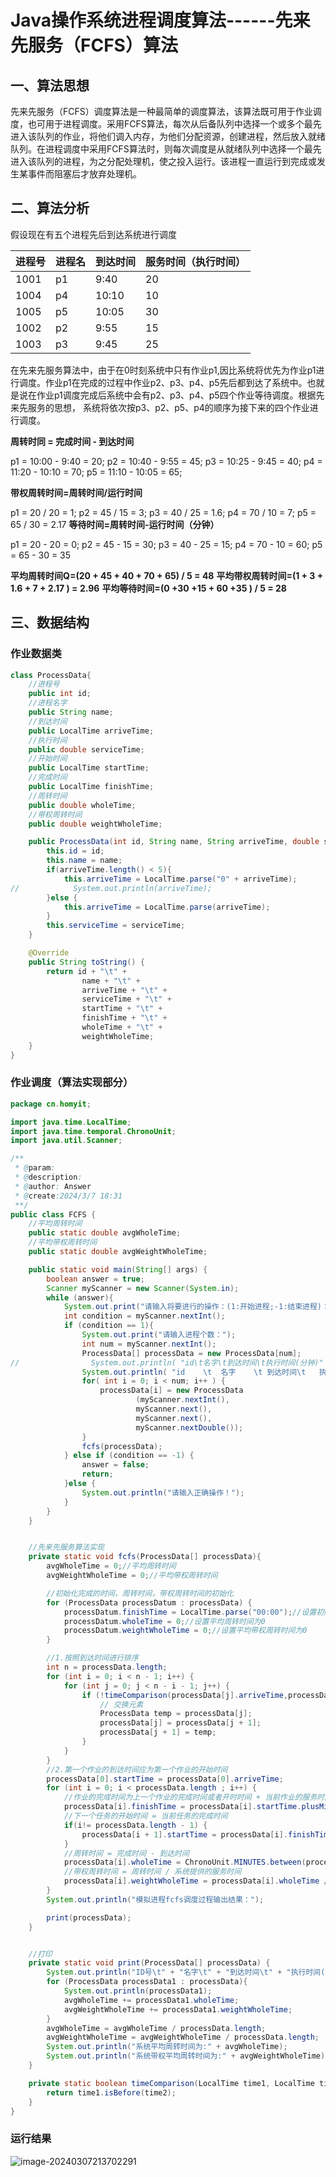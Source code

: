# Java操作系统进程调度算法------先来先服务（FCFS）算法

## 一、算法思想

先来先服务（FCFS）调度算法是一种最简单的调度算法，该算法既可用于作业调度，也可用于进程调度。采用FCFS算法，每次从后备队列中选择一个或多个最先进入该队列的作业，将他们调入内存，为他们分配资源，创建进程，然后放入就绪队列。在进程调度中采用FCFS算法时，则每次调度是从就绪队列中选择一个最先进入该队列的进程，为之分配处理机，使之投入运行。该进程一直运行到完成或发生某事件而阻塞后才放弃处理机。

## 二、算法分析

假设现在有五个进程先后到达系统进行调度

| 进程号 | 进程名 | 到达时间 | 服务时间（执行时间） |
| ------ | ------ | -------- | -------------------- |
| 1001   | p1     | 9:40     | 20                   |
| 1004   | p4     | 10:10    | 10                   |
| 1005   | p5     | 10:05    | 30                   |
| 1002   | p2     | 9:55     | 15                   |
| 1003   | p3     | 9:45     | 25                   |

在先来先服务算法中，由于在0时刻系统中只有作业p1,因比系统将优先为作业p1进行调度。作业p1在完成的过程中作业p2、p3、p4、p5先后都到达了系统中。也就是说在作业p1调度完成后系统中会有p2、p3、p4、p5四个作业等待调度。根据先来先服务的思想，
系统将依次按p3、p2、p5、p4的顺序为接下来的四个作业进行调度。

**周转时同 = 完成时间 - 到达时间**

p1 = 10:00 - 9:40 = 20; p2 = 10:40 - 9:55 = 45; p3 = 10:25 - 9:45 = 40; p4 = 11:20 - 10:10 = 70; p5 = 11:10 - 10:05 = 65; 

**带权周转时间=周转时间/运行时间**

p1 = 20 / 20 = 1; p2  = 45 / 15 = 3; p3 = 40 / 25 = 1.6; p4 = 70 / 10 = 7; p5 = 65 / 30 = 2.17
**等待时间=周转时间-运行时间（分钟）**

p1 = 20 - 20 = 0; p2 = 45 - 15 = 30; p3 = 40 - 25 = 15; p4 = 70 - 10 = 60; p5 = 65 - 30 = 35

**平均周转时间Q=(20 + 45 + 40 + 70 + 65) / 5 = 48**
**平均带权周转时间=(1 + 3  + 1.6 + 7 + 2.17 ) = 2.96**
**平均等待时间=(0 +30 +15 + 60 +35 ) / 5  =  28**

## 三、数据结构

### **作业数据类**

~~~java
class ProcessData{
    //进程号
    public int id;
    //进程名字
    public String name;
    //到达时间
    public LocalTime arriveTime;
    //执行时间
    public double serviceTime;
    //开始时间
    public LocalTime startTime;
    //完成时间
    public LocalTime finishTime;
    //周转时间
    public double wholeTime;
    //带权周转时间
    public double weightWholeTime;

    public ProcessData(int id, String name, String arriveTime, double serviceTime) {
        this.id = id;
        this.name = name;
        if(arriveTime.length() < 5){
            this.arriveTime = LocalTime.parse("0" + arriveTime);
//            System.out.println(arriveTime);
        }else {
            this.arriveTime = LocalTime.parse(arriveTime);
        }
        this.serviceTime = serviceTime;
    }

    @Override
    public String toString() {
        return id + "\t" +
                name + "\t" +
                arriveTime + "\t" +
                serviceTime + "\t" +
                startTime + "\t" +
                finishTime + "\t" +
                wholeTime + "\t" +
                weightWholeTime;
    }
}
~~~

### 作业调度（算法实现部分）

~~~java
package cn.homyit;

import java.time.LocalTime;
import java.time.temporal.ChronoUnit;
import java.util.Scanner;

/**
 * @param:
 * @description:
 * @author: Answer
 * @create:2024/3/7 18:31
 **/
public class FCFS {
    //平均周转时间
    public static double avgWholeTime;
    //平均带权周转时间
    public static double avgWeightWholeTime;

    public static void main(String[] args) {
        boolean answer = true;
        Scanner myScanner = new Scanner(System.in);
        while (answer){
            System.out.print("请输入将要进行的操作：(1:开始进程;-1:结束进程)：");
            int condition = myScanner.nextInt();
            if (condition == 1){
                System.out.print("请输入进程个数：");
                int num = myScanner.nextInt();
                ProcessData[] processData = new ProcessData[num];
//                System.out.println( "id\t名字\t到达时间\t执行时间(分钟)" );
                System.out.println( "id    \t  名字    \t 到达时间\t   执行时间(分钟)" );
                for( int i = 0; i < num; i++ ) {
                    processData[i] = new ProcessData
                            (myScanner.nextInt(),
                            myScanner.next(),
                            myScanner.next(),
                            myScanner.nextDouble());
                }
                fcfs(processData);
            } else if (condition == -1) {
                answer = false;
                return;
            }else {
                System.out.println("请输入正确操作！");
            }
        }
    }


    //先来先服务算法实现
    private static void fcfs(ProcessData[] processData){
        avgWholeTime = 0;//平均周转时间
        avgWeightWholeTime = 0;//平均带权周转时间

        //初始化完成的时间，周转时间，带权周转时间的初始化
        for (ProcessData processDatum : processData) {
            processDatum.finishTime = LocalTime.parse("00:00");//设置初始时间为0：00
            processDatum.wholeTime = 0;//设置平均周转时间为0
            processDatum.weightWholeTime = 0;//设置平均带权周转时间为0
        }

        //1.按照到达时间进行排序
        int n = processData.length;
        for (int i = 0; i < n - 1; i++) {
            for (int j = 0; j < n - i - 1; j++) {
                if (!timeComparison(processData[j].arriveTime,processData[j + 1].arriveTime)) {
                    // 交换元素
                    ProcessData temp = processData[j];
                    processData[j] = processData[j + 1];
                    processData[j + 1] = temp;
                }
            }
        }
        //2.第一个作业的到达时间应为第一个作业的开始时间
        processData[0].startTime = processData[0].arriveTime;
        for (int i = 0; i < processData.length ; i++) {
            //作业的完成时间为上一个作业的完成时间或者开时时间 + 当前作业的服务时间
            processData[i].finishTime = processData[i].startTime.plusMinutes((long) processData[i].serviceTime);
            //下一个任务的开始时间 = 当前任务的完成时间
            if(i!= processData.length - 1) {
                processData[i + 1].startTime = processData[i].finishTime;
            }
            //周转时间 = 完成时间 - 到达时间
            processData[i].wholeTime = ChronoUnit.MINUTES.between(processData[i].arriveTime,processData[i].finishTime);
            //带权周转时间 = 周转时间 / 系统提供的服务时间
            processData[i].weightWholeTime = processData[i].wholeTime / processData[i].serviceTime;
        }
        System.out.println("模拟进程fcfs调度过程输出结果：");

        print(processData);
    }


    //打印
    private static void print(ProcessData[] processData) {
        System.out.println("ID号\t" + "名字\t" + "到达时间\t" + "执行时间(分钟)\t" + "开始时间\t" + "完成时间\t" + "周转时间(分钟)\t" + "带权周转时间(系数)\t");
        for (ProcessData processData1 : processData){
            System.out.println(processData1);
            avgWholeTime += processData1.wholeTime;
            avgWeightWholeTime += processData1.weightWholeTime;
        }
        avgWholeTime = avgWholeTime / processData.length;
        avgWeightWholeTime = avgWeightWholeTime / processData.length;
        System.out.println("系统平均周转时间为:" + avgWholeTime);
        System.out.println("系统带权平均周转时间为:" + avgWeightWholeTime);
    }

    private static boolean timeComparison(LocalTime time1, LocalTime time2){
        return time1.isBefore(time2);
    }
}
~~~

### 运行结果

![image-20240307213702291](./FCFS/image-20240307213702291.png)